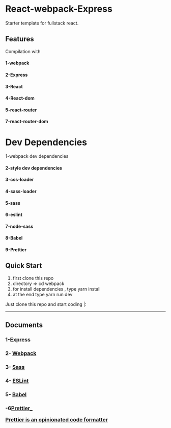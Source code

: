 <h1>React-webpack-Express</h1>


   <p>Starter template for fullstack react.</p>
     <h2> Features</h2>
        Compilation with 
        <h4>
        1-<span>webpack</span>
        <h4>
        <h4>
        2-<span>Express</span>
        <h4>
        <h4>
        3-<span>React</span> 
        </h4>
        <h4>
        4-<span>React-dom</span>
        </h4>
        <h4>
        5-<span>react-router</span>
        </h4>
        <h4>
        7-<span>react-router-dom</span>
        </h4>
         <h1>Dev Dependencies</h1>
             1-<span>webpack dev dependencies</span>
        <h4>
        <h4>
        2-<span>style dev dependencies</span> 
        </h4>
        <h4>
        3-<span>css-loader</span>
        </h4>
        <h4>
        4-<span>sass-loader</span> 
        </h4>
        <h4>
        5-<span>sass</span>
        </h4>
            <h4>
               6-<span>eslint</span>
        </h4>
        <h4>
           7-<span>node-sass</span></h4>
         <h4>
        8-<span>Babel</span>
        </h4>
          <h4>
        9-<span>Prettier</span>
        </h4>
        <h2>Quick Start</h2>
        <ol>
        <li>first clone this repo</li>
        <li>directory => cd webpack</li>
        <li>for install dependencies , type yarn install</li>
        <li>at the end type yarn run dev</li>
        </ol>
        <p>Just clone this repo and start coding |:</p>
           <hr/>
           <h2>Documents</h2>
           <h3>
             1-<a href="http://expressjs.com/">Express</a>
           </h3>
           <h3>2-
           <a href="https://webpack.js.org/concepts/" >Webpack</a>
           </h3>
           <h3>3-
            <a href="https://sass-lang.com/documentation" >Sass</a> 
           </h3>
           <h3>4-
           <a href="https://eslint.org/docs/about/" >ESLint</a>
           </h3>
           <h3>5-
              <a href="https://babeljs.io/docs/en/">Babel</a>
           </h3>
           <h3>
           -6<a href="https://prettier.io/docs/en/index.html">Prettier_
           <p>Prettier is an opinionated code formatter</p>
           </a></h3>
           
